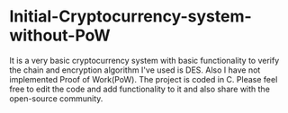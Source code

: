 # Initial-Cryptocurrency-system-without-PoW
It is a very basic cryptocurrency system with basic functionality to verify the chain and encryption algorithm I've used is DES. Also I have not implemented Proof of Work(PoW). The project is coded in C. Please feel free to edit the code and add functionality to it and also share with the open-source community.
